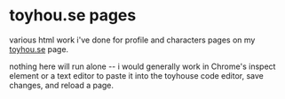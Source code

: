 # toyhou.se pages

various html work i've done for profile and characters pages on my [toyhou.se](https://toyhou.se/rubic) page.

nothing here will run alone -- i would generally work in Chrome's inspect element or a text editor to paste it into the toyhouse code editor, save changes, and reload a page.